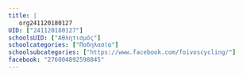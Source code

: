```yaml
---
title: |
   org241120180127
UID: ["241120180127"]
schoolsUID: ["Αθλητισμός"]
schoolcategories: ["Ποδηλασία"]
schoolsubcategories: ["https://www.facebook.com/foivoscycling/"]
facebook: "276004892598845"
---
```


